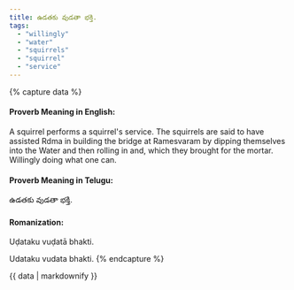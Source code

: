 ```yaml
---
title: ఉడతకు వుడతా భక్తి.
tags:
  - "willingly"
  - "water"
  - "squirrels"
  - "squirrel"
  - "service"
---
```


{% capture data %}
#### Proverb Meaning in English:
A squirrel performs a squirrel's service.
The squirrels are said to have assisted Rdma in building the bridge at Ramesvaram by dipping themselves into the Water and then rolling in and, which they brought for the mortar.
Willingly doing what one can.

#### Proverb Meaning in Telugu:
ఉడతకు వుడతా భక్తి.

#### Romanization:
Uḍataku vuḍatā bhakti.

Udataku vudata bhakti.
{% endcapture %}

{{ data | markdownify }}

